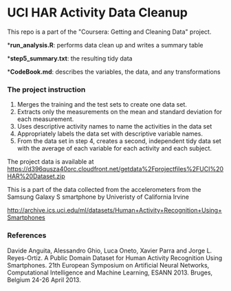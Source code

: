 # UCI HAR Activity Data Cleanup

This repo is a part of the "Coursera: Getting and Cleaning Data" project. 

***run_analysis.R**: performs data clean up and writes a summary table

***step5_summary.txt**: the resulting tidy data

***CodeBook.md**: describes the variables, the data, and any transformations 


### The project instruction
1. Merges the training and the test sets to create one data set.
2. Extracts only the measurements on the mean and standard deviation for each measurement.
3. Uses descriptive activity names to name the activities in the data set
4. Appropriately labels the data set with descriptive variable names.
5. From the data set in step 4, creates a second, independent tidy data set with the average of each variable for each activity and each subject.



The project data is available at 
https://d396qusza40orc.cloudfront.net/getdata%2Fprojectfiles%2FUCI%20HAR%20Dataset.zip

This is a part of the data collected from the accelerometers from the Samsung Galaxy S smartphone by Univeristy of California Irvine

http://archive.ics.uci.edu/ml/datasets/Human+Activity+Recognition+Using+Smartphones

### References

Davide Anguita, Alessandro Ghio, Luca Oneto, Xavier Parra and Jorge L. Reyes-Ortiz. A Public Domain Dataset for Human Activity Recognition Using Smartphones. 21th European Symposium on Artificial Neural Networks, Computational Intelligence and Machine Learning, ESANN 2013. Bruges, Belgium 24-26 April 2013.

